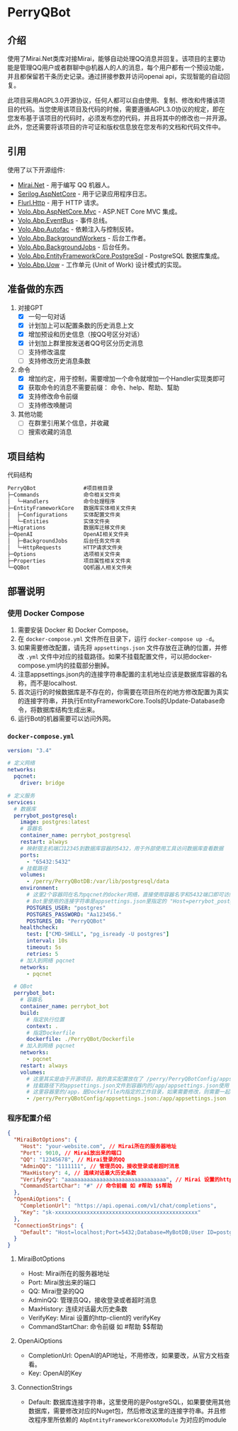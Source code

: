 # PerryQBot

## 介绍

使用了Mirai.Net类库对接Mirai，能够自动处理QQ消息并回复。该项目的主要功能是管理QQ用户或者群聊中@机器人的人的消息，每个用户都有一个预设功能，并且都保留若干条历史记录。通过拼接参数并访问openai api，实现智能的自动回复。

此项目采用AGPL3.0开源协议，任何人都可以自由使用、复制、修改和传播该项目的代码。当您使用该项目及代码的时候，需要遵循AGPL3.0协议的规定，即在您发布基于该项目的代码时，必须发布您的代码，并且将其中的修改也一并开源。此外，您还需要将该项目的许可证和版权信息放在您发布的文档和代码文件中。

## 引用

使用了以下开源组件:

- [Mirai.Net](https://github.com/project-mirai/mirai.net) - 用于编写 QQ 机器人。
- [Serilog.AspNetCore](https://github.com/serilog/serilog-aspnetcore) - 用于记录应用程序日志。
- [Flurl.Http](https://github.com/tmenier/Flurl) - 用于 HTTP 请求。
- [Volo.Abp.AspNetCore.Mvc](https://abp.io/) - ASP.NET Core MVC 集成。
- [Volo.Abp.EventBus](https://abp.io/) - 事件总线。
- [Volo.Abp.Autofac](https://abp.io/) - 依赖注入与控制反转。
- [Volo.Abp.BackgroundWorkers](https://abp.io/) - 后台工作者。
- [Volo.Abp.BackgroundJobs](https://abp.io/) - 后台任务。
- [Volo.Abp.EntityFrameworkCore.PostgreSql](https://abp.io/) - PostgreSQL 数据库集成。
- [Volo.Abp.Uow](https://abp.io/) - 工作单元 (Unit of Work) 设计模式的实现。

## 准备做的东西

1. 对接GPT
   - [x] 一句一句对话
   - [x] 计划加上可以配置条数的历史消息上文
   - [x] 增加预设和历史信息（按QQ号区分对话）
   - [x] 计划加上群里按发送者QQ号区分历史消息
   - [ ] 支持修改温度
   - [ ] 支持修改历史消息条数

2. 命令
   - [x] 增加约定，用于控制，需要增加一个命令就增加一个Handler实现类即可
   - [x] 获取命令的消息不需要前缀： 命令、help、帮助、幫助
   - [x] 支持修改命令前缀
   - [ ] 支持修改唤醒词
   
3. 其他功能
   - [ ] 在群里引用某个信息，并收藏
   - [ ] 搜索收藏的消息

## 项目结构

代码结构

``` mathematica
PerryQBot               #项目根目录
├─Commands              命令相关文件夹
│  └─Handlers           命令处理程序
├─EntityFrameworkCore   数据库实体相关文件夹
│  ├─Configurations     实体配置文件夹
│  └─Entities           实体文件夹
├─Migrations            数据库迁移文件夹
├─OpenAI                OpenAI相关文件夹
│  ├─BackgroundJobs     后台任务文件夹
│  └─HttpRequests       HTTP请求文件夹
├─Options               选项相关文件夹
├─Properties            项目属性相关文件夹
└─QQBot                 QQ机器人相关文件夹

```


## 部署说明

### 使用 Docker Compose

1. 需要安装 Docker 和 Docker Compose。
2. 在 `docker-compose.yml` 文件所在目录下，运行 `docker-compose up -d`。
3. 如果需要修改配置，请先将 `appsettings.json` 文件存放在正确的位置，并修改 `.yml` 文件中对应的挂载路径。如果不挂载配置文件，可以把docker-compose.yml内的挂载部分删掉。
4. 注意appsettings.json内的连接字符串配置的主机地址应该是数据库容器的名称，而不是localhost.
5. 首次运行的时候数据库是不存在的，你需要在项目所在的地方修改配置为真实的连接字符串，并执行EntityFrameworkCore.Tools的Update-Database命令，将数据库结构生成出来。
6. 运行Bot的机器需要可以访问外网。

### `docker-compose.yml`

``` yaml
version: "3.4"

# 定义网络
networks:
  pqcnet:
    driver: bridge

# 定义服务
services: 
  # 数据库
  perrybot_postgresql:
    image: postgres:latest
    # 容器名
    container_name: perrybot_postgresql
    restart: always
    # 映射宿主机端口12345到数据库容器的5432，用于外部使用工具访问数据库查看数据
    ports:
      - "65432:5432"
    # 挂载路径
    volumes:
      - /perry/PerryQBotDB:/var/lib/postgresql/data 
    environment:
      # 这里2个容器同在名为pqcnet的docker网络，直接使用容器名字和5432端口即可访问数据库
      # Bot里使用的连接字符串是appsettings.json里指定的 "Host=perrybot_postgresql;Database=PerryQQBot;User ID=postgres;Password=123456;"
      POSTGRES_USER: "postgres"
      POSTGRES_PASSWORD: "Aa123456."
      POSTGRES_DB: "PerryQQBot"
    healthcheck:
      test: ["CMD-SHELL", "pg_isready -U postgres"]
      interval: 10s
      timeout: 5s
      retries: 5
    # 加入到网络 pqcnet
    networks:
      - pqcnet

  # QBot
  perrybot_bot:
    # 容器名
    container_name: perrybot_bot
    build:
      # 指定执行位置
      context: .
      # 指定Dockerfile
      dockerfile: ./PerryQBot/Dockerfile
    # 加入到网络 pqcnet
    networks:
      - pqcnet
    restart: always
    volumes:
      # 这里其实是由于开源项目，我的真实配置放在了 /perry/PerryQBotConfig/appsettings.json
      # 挂载路径下的appsettings.json文件到容器内的/app/appsettings.json使用
      # 这里容器里的/app，是Dockerfile内指定的工作目录，如果需要修改，则需要一起改。
      - /perry/PerryQBotConfig/appsettings.json:/app/appsettings.json

```

### 程序配置介绍

``` json
{
  "MiraiBotOptions": {
    "Host": "your-website.com", // Mirai所在的服务器地址
    "Port": 9010, // Mirai放出来的端口
    "QQ": "12345678", // Mirai登录的QQ
    "AdminQQ": "1111111", // 管理员QQ，接收登录或者超时消息
    "MaxHistory": 4, // 连续对话最大历史条数
    "VerifyKey": "aaaaaaaaaaaaaaaaaaaaaaaaaaaaaaaa", // Mirai 设置的http-client的 verifyKey
    "CommandStartChar": "#" // 命令前缀 如 #帮助 $$帮助
  },
  "OpenAiOptions": {
    "CompletionUrl": "https://api.openai.com/v1/chat/completions",
    "Key": "sk-xxxxxxxxxxxxxxxxxxxxxxxxxxxxxxxxxxxxxxxxxxxxx"
  },
  "ConnectionStrings": {
    "Default": "Host=localhost;Port=5432;Database=MyBotDB;User ID=postgres;Password=postgres;"
  }
}
```

1. MiraiBotOptions
   - Host: Mirai所在的服务器地址
   - Port: Mirai放出来的端口
   - QQ: Mirai登录的QQ
   - AdminQQ: 管理员QQ，接收登录或者超时消息
   - MaxHistory: 连续对话最大历史条数
   - VerifyKey: Mirai 设置的http-client的 verifyKey
   - CommandStartChar: 命令前缀 如 #帮助 $$帮助

2. OpenAiOptions
   - CompletionUrl: OpenAI的API地址，不用修改，如果要改，从官方文档查看。
   - Key: OpenAI的Key

3. ConnectionStrings
   - Default: 数据库连接字符串，这里使用的是PostgreSQL，如果要使用其他数据库，需要修改对应的Nuget包，然后修改这里的连接字符串。并且修改程序里所依赖的 `AbpEntityFrameworkCoreXXXModule` 为对应的module